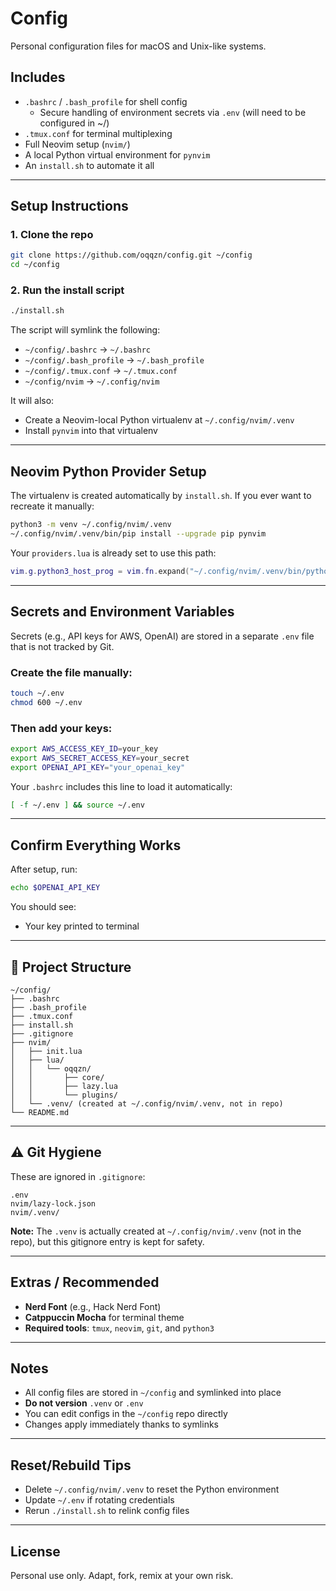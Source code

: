 # Config

Personal configuration files for macOS and Unix-like systems.

## Includes

- `.bashrc` / `.bash_profile` for shell config
  - Secure handling of environment secrets via `.env` (will need to be configured in ~/)
- `.tmux.conf` for terminal multiplexing
- Full Neovim setup (`nvim/`)
- A local Python virtual environment for `pynvim`
- An `install.sh` to automate it all

---

## Setup Instructions

### 1. Clone the repo

```bash
git clone https://github.com/oqqzn/config.git ~/config
cd ~/config
```

### 2. Run the install script

```bash
./install.sh
```

The script will symlink the following:

- `~/config/.bashrc` → `~/.bashrc`
- `~/config/.bash_profile` → `~/.bash_profile`
- `~/config/.tmux.conf` → `~/.tmux.conf`
- `~/config/nvim` → `~/.config/nvim`

It will also:
- Create a Neovim-local Python virtualenv at `~/.config/nvim/.venv`
- Install `pynvim` into that virtualenv

---

## Neovim Python Provider Setup

The virtualenv is created automatically by `install.sh`. If you ever want to recreate it manually:

```bash
python3 -m venv ~/.config/nvim/.venv
~/.config/nvim/.venv/bin/pip install --upgrade pip pynvim
```

Your `providers.lua` is already set to use this path:

```lua
vim.g.python3_host_prog = vim.fn.expand("~/.config/nvim/.venv/bin/python3")
```

---

## Secrets and Environment Variables

Secrets (e.g., API keys for AWS, OpenAI) are stored in a separate `.env` file that is not tracked by Git.

### Create the file manually:

```bash
touch ~/.env
chmod 600 ~/.env
```

### Then add your keys:

```bash
export AWS_ACCESS_KEY_ID=your_key
export AWS_SECRET_ACCESS_KEY=your_secret
export OPENAI_API_KEY="your_openai_key"
```

Your `.bashrc` includes this line to load it automatically:

```bash
[ -f ~/.env ] && source ~/.env
```

---

## Confirm Everything Works

After setup, run:

```bash
echo $OPENAI_API_KEY
```

You should see:
- Your key printed to terminal

---

## 📁 Project Structure

```
~/config/
├── .bashrc
├── .bash_profile
├── .tmux.conf
├── install.sh
├── .gitignore
├── nvim/
│   ├── init.lua
│   ├── lua/
│   │   └── oqqzn/
│   │       ├── core/
│   │       ├── lazy.lua
│   │       └── plugins/
│   └── .venv/ (created at ~/.config/nvim/.venv, not in repo)
└── README.md
```

---

## ⚠️ Git Hygiene

These are ignored in `.gitignore`:

```
.env
nvim/lazy-lock.json
nvim/.venv/
```

**Note:** The `.venv` is actually created at `~/.config/nvim/.venv` (not in the repo), but this gitignore entry is kept for safety.

---

## Extras / Recommended

- **Nerd Font** (e.g., Hack Nerd Font)
- **Catppuccin Mocha** for terminal theme
- **Required tools**: `tmux`, `neovim`, `git`, and `python3`

---

## Notes

- All config files are stored in `~/config` and symlinked into place
- **Do not version** `.venv` or `.env`
- You can edit configs in the `~/config` repo directly
- Changes apply immediately thanks to symlinks

---

## Reset/Rebuild Tips

- Delete `~/.config/nvim/.venv` to reset the Python environment
- Update `~/.env` if rotating credentials
- Rerun `./install.sh` to relink config files

---

## License

Personal use only. Adapt, fork, remix at your own risk.
